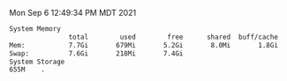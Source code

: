 Mon Sep  6 12:49:34 PM MDT 2021
```bash
System Memory
               total        used        free      shared  buff/cache   available
Mem:           7.7Gi       679Mi       5.2Gi       8.0Mi       1.8Gi       6.7Gi
Swap:          7.6Gi       218Mi       7.4Gi
System Storage
655M	.
```
```bash
